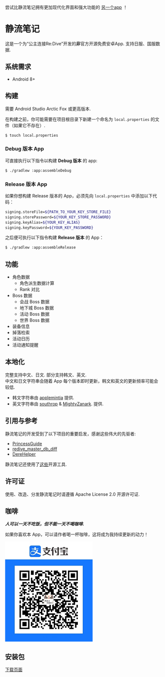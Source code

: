 尝试比静流笔记拥有更加现代化界面和强大功能的 [另一个app](https://github.com/wthee/pcr-tool) ！

# 静流笔记
这是一个为“公主连接Re:Dive”开发的**非**官方开源免费安卓App. 支持日服、国服数据.  

## 系统需求
* Android 8+  

## 构建
需要 Android Studio Arctic Fox 或更高版本.  

在构建之前，你可能需要在项目根目录下新建一个命名为 `local.properties` 的文件（如果它不存在）.

```sh
$ touch local.properties
```

### Debug 版本 App
可直接执行以下指令以构建 **Debug 版本** 的 app:

```sh
$ ./gradlew :app:assembleDebug
```

### Release 版本 App
如果你想构建 Release 版本的 App，必须先向 `local.properties` 中添加以下代码：

```sh
signing.storeFile=${PATH_TO_YOUR_KEY_STORE_FILE}
signing.storePassword=${YOUR_KEY_STORE_PASSWORD}
signing.keyAlias=${YOUR_KEY_ALIAS}
signing.keyPassword=${YOUR_KEY_PASSWORD}
```

之后便可执行以下指令构建 **Release 版本** 的 App：

```sh
$ ./gradlew :app:assembleRelease
```

## 功能
* 角色数据 
  * 角色派生数据计算 
  * Rank 对比  
* Boss 数据
  * 会战 Boss 数据 
  * 地下城 Boss 数据 
  * 活动 Boss 数据 
  * 世界 Boss 数据
* 装备信息 
* 掉落检索 
* 活动日历 
* 活动通知提醒 

## 本地化  
完整支持中文、日文. 部分支持韩文、英文.  
中文和日文字符串会随着 App 每个版本即时更新，韩文和英文的更新频率可能会较低.

- 韩文字符串由 [applemintia](https://twitter.com/_applemintia) 提供.  
- 英文字符串由 [southrop](https://github.com/southrop) & [MightyZanark](https://github.com/MightyZanark). 提供.  

## 引用与参考  
静流笔记的开发受到了以下项目的重要启发，感谢这些伟大的先驱者:  
* [PrincessGuide](https://github.com/superk589/PrincessGuide)  
* [redive_master_db_diff](https://github.com/esterTion/redive_master_db_diff)  
* [DereHelper](https://github.com/Lazyeraser/DereHelper)  

静流笔记还使用了[这些](OPENSOURCE.md)开源工具.  

## 许可证
使用、改造、分发静流笔记时请遵循 Apache License 2.0 开源许可证.  

## 咖啡
***人可以一天不吃饭，但不能一天不喝咖啡.***  

如果你喜欢本 App，可以请作者喝一杯咖啡，这将成为我持续更新的动力！ 

![coffee](coffee.jpg)

## 安装包
[下载页面](https://github.com/MalitsPlus/ShizuruNotes/releases)  

